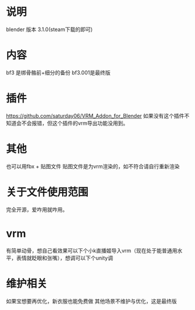 # 说明
blender 版本 3.1.0(steam下载的即可)
# 内容
 bf3 是绑骨骼前+细分的备份
 bf3.001是最终版
# 插件
https://github.com/saturday06/VRM_Addon_for_Blender 如果没有这个插件不知道会不会报错，但这个插件的vrm导出功能没用到。
# 其他
也可以用fbx + 贴图文件 贴图文件是为vrm渲染的，如不符合请自行重新渲染
# 关于文件使用范围
完全开源，爱咋用就咋用。

# vrm
有简单动骨，想自己看效果可以下个小k直播姬导入vrm（现在处于能普通用水平，表情就眨眼和张嘴），想调可以下个unity调
# 维护相关
如果宝想要再优化，新衣服也能免费做
其他场景不维护与优化，这是最终版